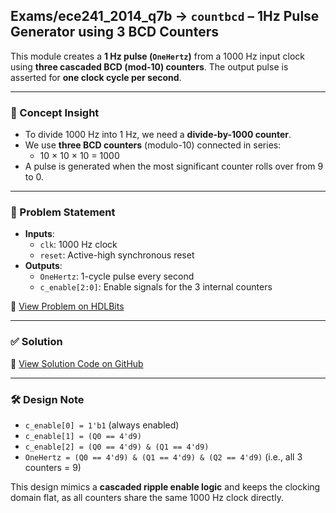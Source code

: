## Exams/ece241_2014_q7b → `countbcd` – 1Hz Pulse Generator using 3 BCD Counters

This module creates a **1 Hz pulse (`OneHertz`)** from a 1000 Hz input clock using **three cascaded BCD (mod-10) counters**. The output pulse is asserted for **one clock cycle per second**.

---

### 🧠 Concept Insight  
- To divide 1000 Hz into 1 Hz, we need a **divide-by-1000 counter**.  
- We use **three BCD counters** (modulo-10) connected in series:  
  - 10 × 10 × 10 = 1000  
- A pulse is generated when the most significant counter rolls over from 9 to 0.

---

### 📘 Problem Statement  
- **Inputs**:  
  - `clk`: 1000 Hz clock  
  - `reset`: Active-high synchronous reset  
- **Outputs**:  
  - `OneHertz`: 1-cycle pulse every second  
  - `c_enable[2:0]`: Enable signals for the 3 internal counters

🔗 [View Problem on HDLBits](https://hdlbits.01xz.net/wiki/Exams/ece241_2014_q7b)

---

### ✅ Solution  
📄 [View Solution Code on GitHub](https://github.com/EswarAdithya011/HDLBits/blob/main/Problem%20Sets/6.%20Final%20Exam/Exams-ece241_2014_q7b.v)

---

### 🛠 Design Note  
- `c_enable[0] = 1'b1` (always enabled)  
- `c_enable[1] = (Q0 == 4'd9)`  
- `c_enable[2] = (Q0 == 4'd9) & (Q1 == 4'd9)`  
- `OneHertz = (Q0 == 4'd9) & (Q1 == 4'd9) & (Q2 == 4'd9)` (i.e., all 3 counters = 9)

This design mimics a **cascaded ripple enable logic** and keeps the clocking domain flat, as all counters share the same 1000 Hz clock directly.
